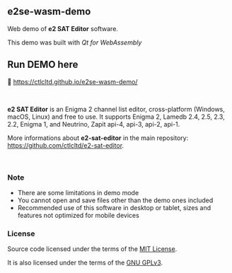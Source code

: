 ## e2se-wasm-demo

Web demo of **e2 SAT Editor** software.

This demo was built with *Qt for WebAssembly*

## Run DEMO here

📡 https://ctlcltd.github.io/e2se-wasm-demo/

&nbsp;

**e2 SAT Editor** is an Enigma 2 channel list editor, cross-platform (Windows, macOS, Linux) and free to use. It supports Enigma 2, Lamedb 2.4, 2.5, 2.3, 2.2, Enigma 1, and Neutrino, Zapit api-4, api-3, api-2, api-1.

More informations about **e2-sat-editor** in the main repository: https://github.com/ctlcltd/e2-sat-editor.


&nbsp;

### Note

- There are some limitations in demo mode
- You cannot open and save files other than the demo ones included
- Recommended use of this software in desktop or tablet, sizes and features not optimized for mobile devices

### License

Source code licensed under the terms of the [MIT License](https://github.com/ctlcltd/e2se-wasm-demo/blob/main/LICENSE-MIT).

It is also licensed under the terms of the [GNU GPLv3](https://github.com/ctlcltd/e2se-wasm-demo/blob/main/LICENSE-GPL-3.0-or-later).

